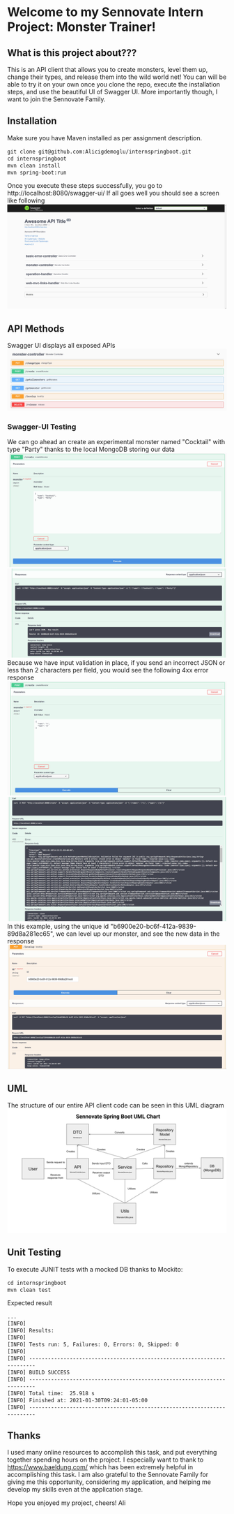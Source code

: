 # Welcome to my Sennovate Intern Project: Monster Trainer!

## What is this project about???
This is an API client that allows you to create monsters, level them up, change their types, and release them into the wild world net! You can will be able to try it on your own once you clone the repo, execute the installation steps, and use the beautiful UI of Swagger UI. More importantly though, I want to join the Sennovate Family.

## Installation
Make sure you have Maven installed as per assignment description.
```
git clone git@github.com:Alicigdemoglu/internspringboot.git
cd internspringboot
mvn clean install
mvn spring-boot:run
```
Once you execute these steps successfully, you go to http://localhost:8080/swagger-ui/
If all goes well you should see a screen like following
![images/SwaggerLanding.jpg](images/SwaggerLanding.jpg)

## API Methods
Swagger UI displays all exposed APIs
![images/SwaggerController.jpg](images/SwaggerController.jpg)
### Swagger-UI Testing
We can go ahead an create an experimental monster named "Cocktail" with type "Party" thanks to the local MongoDB storing our data
![images/SuccessfulCreateInput.jpg](images/SuccessfulCreateInput.jpg)
![images/SuccessfulCreateResponse.jpg](images/SuccessfulCreateResponse.jpg)
Because we have input validation in place, if you send an incorrect JSON or less than 2 characters per field, you would see the following 4xx error response
![images/FailedCreateInput.jpg](images/FailedCreateInput.jpg)
![images/FailedCreateResponse.jpg](images/FailedCreateResponse.jpg)
In this example, using the unique id "b6900e20-bc6f-412a-9839-89d8a281ec65", we can level up our monster, and see the new data in the response
![images/levelUp.jpg](images/levelUp.jpg)

## UML
The structure of our entire API client code can be seen in this UML diagram
![UML](images/Sennovate%20Spring%20Boot%20UML%20Chart.svg)

## Unit Testing
To execute JUNIT tests with a mocked DB thanks to Mockito:
```
cd internspringboot
mvn clean test
```
Expected result
```
...
[INFO]
[INFO] Results:
[INFO]
[INFO] Tests run: 5, Failures: 0, Errors: 0, Skipped: 0
[INFO]
[INFO] ------------------------------------------------------------------------
[INFO] BUILD SUCCESS
[INFO] ------------------------------------------------------------------------
[INFO] Total time:  25.918 s
[INFO] Finished at: 2021-01-30T09:24:01-05:00
[INFO] ------------------------------------------------------------------------
```

## Thanks
I used many online resources to accomplish this task, and put everything together spending hours on the project.
I especially want to thank to https://www.baeldung.com/ which has been extremely helpful in accomplishing this task.
I am also grateful to the Sennovate Family for giving me this opportunity, considering my application, and helping me develop my skills even at the application stage.

Hope you enjoyed my project, cheers!
Ali
